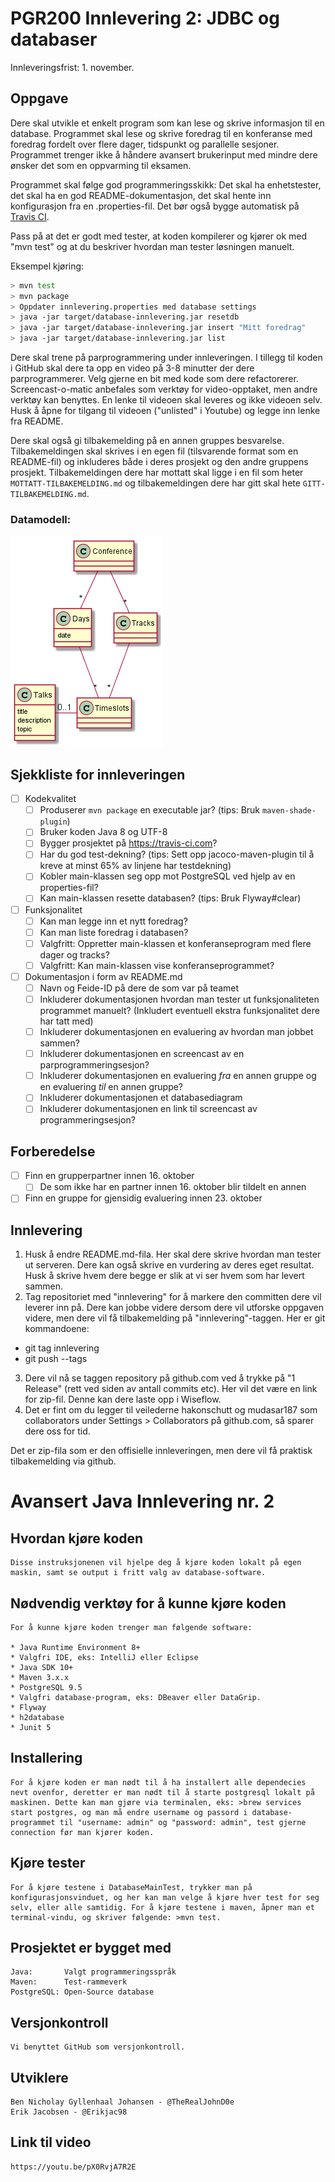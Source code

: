 # PGR200 Innlevering 2: JDBC og databaser

Innleveringsfrist: 1. november.

## Oppgave

Dere skal utvikle et enkelt program som kan lese og skrive informasjon til en database. Programmet skal lese og skrive foredrag til en konferanse med foredrag fordelt over flere dager, tidspunkt og parallelle sesjoner. Programmet trenger ikke å håndere avansert brukerinput med mindre dere ønsker det som en oppvarming til eksamen.

Programmet skal følge god programmeringsskikk: Det skal ha enhetstester, det skal ha en god README-dokumentasjon, det skal hente inn konfigurasjon fra en .properties-fil. Det bør også bygge automatisk på [Travis CI](https://travis-ci.com).

Pass på at det er godt med tester, at koden kompilerer og kjører ok med "mvn test" og at du beskriver hvordan man tester løsningen manuelt.

Eksempel kjøring:

```bash
> mvn test
> mvn package
> Oppdater innlevering.properties med database settings
> java -jar target/database-innlevering.jar resetdb
> java -jar target/database-innlevering.jar insert "Mitt foredrag"
> java -jar target/database-innlevering.jar list
```

Dere skal trene på parprogrammering under innleveringen. I tillegg til koden i GitHub skal dere ta opp en video på 3-8 minutter der dere parprogrammerer. Velg gjerne en bit med kode som dere refactorerer. Screencast-o-matic anbefales som verktøy for video-opptaket, men andre verktøy kan benyttes. En lenke til videoen skal leveres og ikke videoen selv. Husk å åpne for tilgang til videoen ("unlisted" i Youtube) og legge inn lenke fra README.

Dere skal også gi tilbakemelding på en annen gruppes besvarelse. Tilbakemeldingen skal skrives i en egen fil (tilsvarende format som en README-fil) og inkluderes både i deres prosjekt og den andre gruppens prosjekt. Tilbakemeldingen dere har mottatt skal ligge i en fil som heter `MOTTATT-TILBAKEMELDING.md` og tilbakemeldingen dere har gitt skal hete `GITT-TILBAKEMELDING.md`.


### Datamodell:

![Architecture Overview](doc/datamodell.png)

## Sjekkliste for innleveringen

- [ ] Kodekvalitet
    - [ ] Produserer `mvn package` en executable jar? (tips: Bruk `maven-shade-plugin`)
    - [ ] Bruker koden Java 8 og UTF-8
    - [ ] Bygger prosjektet på https://travis-ci.com?
    - [ ] Har du god test-dekning? (tips: Sett opp jacoco-maven-plugin til å kreve at minst 65% av linjene har testdekning)
    - [ ] Kobler main-klassen seg opp mot PostgreSQL ved hjelp av en properties-fil?
    - [ ] Kan main-klassen resette databasen? (tips: Bruk Flyway#clear)
- [ ] Funksjonalitet
    - [ ] Kan man legge inn et nytt foredrag?
    - [ ] Kan man liste foredrag i databasen?
    - [ ] Valgfritt: Oppretter main-klassen et konferanseprogram med flere dager og tracks?
    - [ ] Valgfritt: Kan main-klassen vise konferanseprogrammet?
- [ ] Dokumentasjon i form av README.md
    - [ ] Navn og Feide-ID på dere de som var på teamet
    - [ ] Inkluderer dokumentasjonen hvordan man tester ut funksjonaliteten programmet manuelt? (Inkludert eventuell ekstra funksjonalitet dere har tatt med)
    - [ ] Inkluderer dokumentasjonen en evaluering av hvordan man jobbet sammen?
    - [ ] Inkluderer dokumentasjonen en screencast av en parprogrammeringsesjon?
    - [ ] Inkluderer dokumentasjonen en evaluering _fra_ en annen gruppe og en evaluering _til_ en annen gruppe?
    - [ ] Inkluderer dokumentasjonen et databasediagram
    - [ ] Inkluderer dokumentasjonen en link til screencast av programmeringsesjon?

## Forberedelse

- [ ] Finn en grupperpartner innen 16. oktober
    - [ ] De som ikke har en partner innen 16. oktober blir tildelt en annen
- [ ] Finn en gruppe for gjensidig evaluering innen 23. oktober

## Innlevering

1. Husk å endre README.md-fila. Her skal dere skrive hvordan man tester ut serveren. Dere kan også skrive en vurdering av deres eget resultat. Husk å skrive hvem dere begge er slik at vi ser hvem som har levert sammen.
2. Tag repositoriet med "innlevering" for å markere den committen dere vil leverer inn på. Dere kan jobbe videre dersom dere vil utforske oppgaven videre, men dere vil få tilbakemelding på "innlevering"-taggen. Her er git kommandoene:
  * git tag innlevering
  * git push --tags
3. Dere vil nå se taggen repository på github.com ved å trykke på "1 Release" (rett ved siden av antall commits etc). Her vil det være en link for zip-fil. Denne kan dere laste opp i Wiseflow.
4. Det er fint om du legger til veilederne hakonschutt og mudasar187 som collaborators under Settings > Collaborators på github.com, så sparer dere oss for tid.

Det er zip-fila som er den offisielle innleveringen, men dere vil få praktisk tilbakemelding via github.


# Avansert Java Innlevering nr. 2

## Hvordan kjøre koden
    Disse instruksjonenen vil hjelpe deg å kjøre koden lokalt på egen maskin, samt se output i fritt valg av database-software.

## Nødvendig verktøy for å kunne kjøre koden
    For å kunne kjøre koden trenger man følgende software:

    * Java Runtime Environment 8+ 
    * Valgfri IDE, eks: IntelliJ eller Eclipse
    * Java SDK 10+
    * Maven 3.x.x
    * PostgreSQL 9.5
    * Valgfri database-program, eks: DBeaver eller DataGrip.
    * Flyway
    * h2database
    * Junit 5

## Installering 
    For å kjøre koden er man nødt til å ha installert alle dependecies nevt ovenfor, deretter er man nødt til å starte postgresql lokalt på maskinen. Dette kan man gjøre via terminalen, eks: >brew services start postgres, og man må endre username og passord i database-programmet til "username: admin" og "password: admin", test gjerne connection før man kjører koden.

## Kjøre tester
    For å kjøre testene i DatabaseMainTest, trykker man på konfigurasjonsvinduet, og her kan man velge å kjøre hver test for seg selv, eller alle samtidig. For å kjøre testene i maven, åpner man et terminal-vindu, og skriver følgende: >mvn test.

## Prosjektet er bygget med
    Java:       Valgt programmeringsspråk 
    Maven:      Test-rammeverk 
    PostgreSQL: Open-Source database

## Versjonkontroll
    Vi benyttet GitHub som versjonkontroll. 

## Utviklere
    Ben Nicholay Gyllenhaal Johansen - @TheRealJohnD0e
    Erik Jacobsen - @Erikjac98

## Link til video
    https://youtu.be/pX0RvjA7R2E









